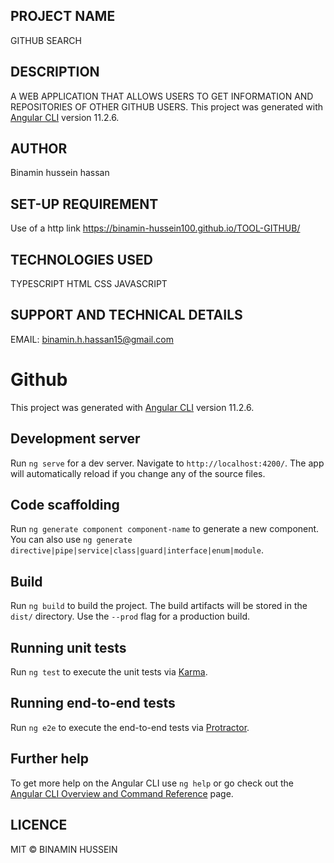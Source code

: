  ## PROJECT NAME

 GITHUB SEARCH

 ## DESCRIPTION

 A WEB APPLICATION THAT ALLOWS USERS TO GET INFORMATION AND REPOSITORIES OF OTHER GITHUB USERS.
 This project was generated with [Angular CLI](https://github.com/angular/angular-cli) version 11.2.6.

 ## AUTHOR 

 Binamin hussein hassan

 ## SET-UP REQUIREMENT

 Use of a http link
 https://binamin-hussein100.github.io/TOOL-GITHUB/

 ## TECHNOLOGIES USED

 TYPESCRIPT
 HTML
 CSS
 JAVASCRIPT

 ## SUPPORT AND TECHNICAL DETAILS

 EMAIL: binamin.h.hassan15@gmail.com


# Github

This project was generated with [Angular CLI](https://github.com/angular/angular-cli) version 11.2.6.

## Development server

Run `ng serve` for a dev server. Navigate to `http://localhost:4200/`. The app will automatically reload if you change any of the source files.

## Code scaffolding

Run `ng generate component component-name` to generate a new component. You can also use `ng generate directive|pipe|service|class|guard|interface|enum|module`.

## Build

Run `ng build` to build the project. The build artifacts will be stored in the `dist/` directory. Use the `--prod` flag for a production build.

## Running unit tests

Run `ng test` to execute the unit tests via [Karma](https://karma-runner.github.io).

## Running end-to-end tests

Run `ng e2e` to execute the end-to-end tests via [Protractor](http://www.protractortest.org/).

## Further help

To get more help on the Angular CLI use `ng help` or go check out the [Angular CLI Overview and Command Reference](https://angular.io/cli) page.


## LICENCE

MIT © BINAMIN HUSSEIN